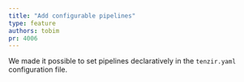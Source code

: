 ```yaml
---
title: "Add configurable pipelines"
type: feature
authors: tobim
pr: 4006
---
```


We made it possible to set pipelines declaratively in the `tenzir.yaml`
configuration file.
